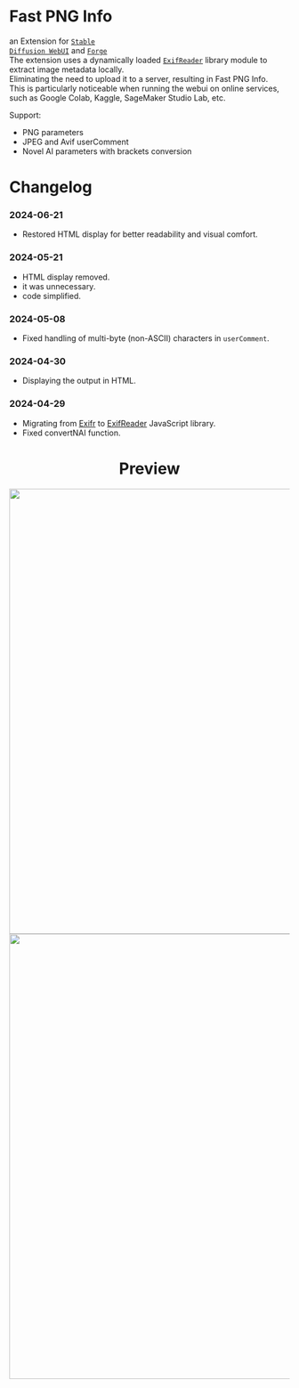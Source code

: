 # Fast PNG Info
an Extension for <code>[Stable Diffusion WebUI](https://github.com/AUTOMATIC1111/stable-diffusion-webui)</code>
and <code>[Forge](https://github.com/lllyasviel/stable-diffusion-webui-forge)</code><br>
The extension uses a dynamically loaded <code>[ExifReader](https://github.com/mattiasw/ExifReader)</code> library module to extract image metadata locally.<br>
Eliminating the need to upload it to a server, resulting in Fast PNG Info.<br>
This is particularly noticeable when running the webui on online services, such as Google Colab, Kaggle, SageMaker Studio Lab, etc.<br>

Support:
- PNG parameters
- JPEG and Avif userComment
- Novel AI parameters with brackets conversion

# Changelog
### 2024-06-21
- Restored HTML display for better readability and visual comfort.

### 2024-05-21
- HTML display removed.
- it was unnecessary.
- code simplified.

### 2024-05-08
- Fixed handling of multi-byte (non-ASCII) characters in <code>userComment</code>.

### 2024-04-30
- Displaying the output in HTML.

### 2024-04-29
- Migrating from [Exifr](https://github.com/MikeKovarik/exifr) to [ExifReader](https://github.com/mattiasw/ExifReader) JavaScript library.<br>
- Fixed convertNAI function.

<h1 align="center">Preview</h1>
<p align="center">
  <img src="https://github.com/gutris1/sd-fast-pnginfo/assets/132797949/55e70a0b-35e7-40d3-8397-398941f36fd9" width="800">
  <img src="https://github.com/gutris1/sd-fast-pnginfo/assets/132797949/562eb02e-5ff5-4353-bc88-2f2196a3f6d1" width="800">
</p>
